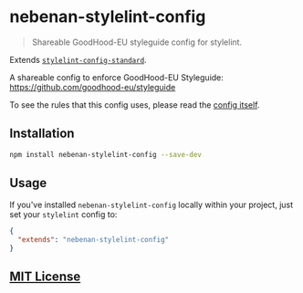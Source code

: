 # nebenan-stylelint-config

> Shareable GoodHood-EU styleguide config for stylelint.

Extends [`stylelint-config-standard`](https://github.com/stylelint/stylelint-config-standard).

A shareable config to enforce GoodHood-EU Styleguide: https://github.com/goodhood-eu/styleguide

To see the rules that this config uses, please read the [config itself](./index.js).

## Installation

```bash
npm install nebenan-stylelint-config --save-dev
```

## Usage

If you've installed `nebenan-stylelint-config` locally within your project, just set your `stylelint` config to:

```json
{
  "extends": "nebenan-stylelint-config"
}
```

## [MIT License](LICENSE)
